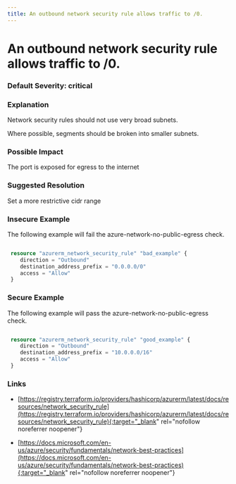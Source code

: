 ```yaml
---
title: An outbound network security rule allows traffic to /0.
---
```


# An outbound network security rule allows traffic to /0.

### Default Severity: <span class="severity critical">critical</span>

### Explanation

Network security rules should not use very broad subnets.

Where possible, segments should be broken into smaller subnets.

### Possible Impact
The port is exposed for egress to the internet

### Suggested Resolution
Set a more restrictive cidr range


### Insecure Example

The following example will fail the azure-network-no-public-egress check.
```terraform

 resource "azurerm_network_security_rule" "bad_example" {
 	direction = "Outbound"
 	destination_address_prefix = "0.0.0.0/0"
 	access = "Allow"
 }
```



### Secure Example

The following example will pass the azure-network-no-public-egress check.
```terraform

 resource "azurerm_network_security_rule" "good_example" {
 	direction = "Outbound"
 	destination_address_prefix = "10.0.0.0/16"
 	access = "Allow"
 }
```



### Links


- [https://registry.terraform.io/providers/hashicorp/azurerm/latest/docs/resources/network_security_rule](https://registry.terraform.io/providers/hashicorp/azurerm/latest/docs/resources/network_security_rule){:target="_blank" rel="nofollow noreferrer noopener"}

- [https://docs.microsoft.com/en-us/azure/security/fundamentals/network-best-practices](https://docs.microsoft.com/en-us/azure/security/fundamentals/network-best-practices){:target="_blank" rel="nofollow noreferrer noopener"}



